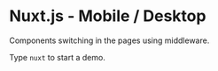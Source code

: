 # Nuxt.js - Mobile / Desktop
Components switching in the pages using middleware.

Type ``nuxt`` to start a demo.